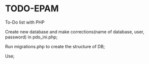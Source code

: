 # TODO-EPAM
To-Do list with PHP

Create new database and make corrections(name of database, user, password) in pdo_ini.php;

Run migrations.php to create the structure of DB;

Use;
